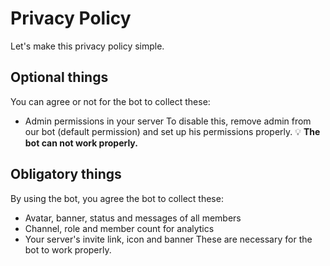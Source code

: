 # Privacy Policy
Let's make this privacy policy simple.
## Optional things
You can agree or not for the bot to collect these:
* Admin permissions in your server
To disable this, remove admin from our bot (default permission) and set up his permissions properly.
💡 **The bot can not work properly.**
## Obligatory things
By using the bot, you agree the bot to collect these:
* Avatar, banner, status and messages of all members
* Channel, role and member count for analytics
* Your server's invite link, icon and banner
These are necessary for the bot to work properly.